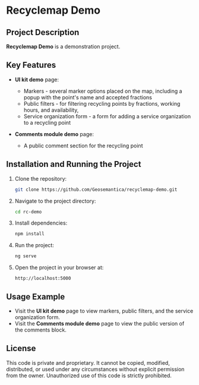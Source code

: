 # Recyclemap Demo

## Project Description

**Recyclemap Demo** is a demonstration project.

## Key Features

- **UI kit demo** page:
  - Markers - several marker options placed on the map, including a popup with the point's name and accepted fractions
  - Public filters - for filtering recycling points by fractions, working hours, and availability, 
  - Service organization form - a form for adding a service organization to a recycling point   

- **Comments module demo** page:
  - A public comment section for the recycling point

## Installation and Running the Project

1. Clone the repository:
    ```bash
    git clone https://github.com/Geosemantica/recyclemap-demo.git
    ```

2. Navigate to the project directory:
    ```bash
    cd rc-demo
    ```

3. Install dependencies:
    ```bash
    npm install
    ```

4. Run the project:
    ```bash
    ng serve
    ```

5. Open the project in your browser at:
    ```
    http://localhost:5000
    ```

## Usage Example

- Visit the **UI kit demo** page to view markers, public filters, and the service organization form.
- Visit the **Comments module demo** page to view the public version of the comments block.

## License

This code is private and proprietary. It cannot be copied, modified, distributed, or used under any circumstances without explicit permission from the owner. Unauthorized use of this code is strictly prohibited.
